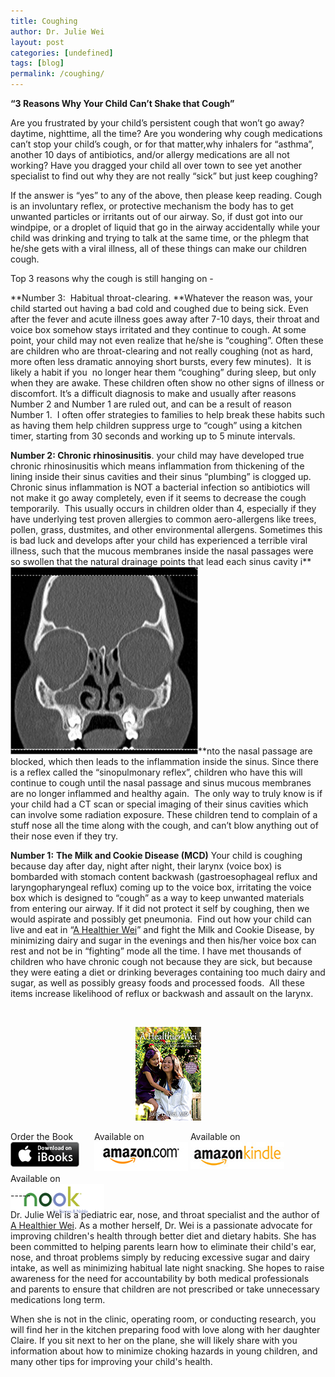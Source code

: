 ```yaml
---
title: Coughing
author: Dr. Julie Wei
layout: post
categories: [undefined]
tags: [blog]
permalink: /coughing/
---
```

**&#8220;3 Reasons Why Your Child Can&#8217;t Shake that Cough&#8221;**

Are you frustrated by your child&#8217;s persistent cough that won&#8217;t go away? daytime, nighttime, all the time? Are you wondering why cough medications can&#8217;t stop your child&#8217;s cough, or for that matter,why inhalers for &#8220;asthma&#8221;, another 10 days of antibiotics, and/or allergy medications are all not working? Have you dragged your child all over town to see yet another specialist to find out why they are not really &#8220;sick&#8221; but just keep coughing?

If the answer is &#8220;yes&#8221; to any of the above, then please keep reading. Cough is an involuntary reflex, or protective mechanism the body has to get unwanted particles or irritants out of our airway. So, if dust got into our windpipe, or a droplet of liquid that go in the airway accidentally while your child was drinking and trying to talk at the same time, or the phlegm that he/she gets with a viral illness, all of these things can make our children cough.

Top 3 reasons why the cough is still hanging on -

**Number 3:  Habitual throat-clearing. **Whatever the reason was, your child started out having a bad cold and coughed due to being sick. Even after the fever and acute illness goes away after 7-10 days, their throat and voice box somehow stays irritated and they continue to cough. At some point, your child may not even realize that he/she is &#8220;coughing&#8221;. Often these are children who are throat-clearing and not really coughing (not as hard, more often less dramatic annoying short bursts, every few minutes).  It is likely a habit if you  no longer hear them &#8220;coughing&#8221; during sleep, but only when they are awake. These children often show no other signs of illness or discomfort. It&#8217;s a difficult diagnosis to make and usually after reasons Number 2 and Number 1 are ruled out, and can be a result of reason Number 1.  I often offer strategies to families to help break these habits such as having them help children suppress urge to &#8220;cough&#8221; using a kitchen timer, starting from 30 seconds and working up to 5 minute intervals.

**Number 2: Chronic rhinosinusitis**. your child may have developed true chronic rhinosinusitis which means inflammation from thickening of the lining inside their sinus cavities and their sinus &#8220;plumbing&#8221; is clogged up.  Chronic sinus inflammation is NOT a bacterial infection so antibiotics will not make it go away completely, even if it seems to decrease the cough temporarily.  This usually occurs in children older than 4, especially if they have underlying test proven allergies to common aero-allergens like trees, pollen, grass, dustmites, and other environmental allergens. Sometimes this is bad luck and develops after your child has experienced a terrible viral illness, such that the mucous membranes inside the nasal passages were so swollen that the natural drainage points that lead each sinus cavity i**<img class="alignleft  wp-image-291" title="CT Scan- Sinus inflammation" alt="" src="/wp-content/uploads/2013/08/Abnormal-CT-scan-of-Sinuses-300x300.jpg" width="300" height="300" />**nto the nasal passage are blocked, which then leads to the inflammation inside the sinus. Since there is a reflex called the &#8220;sinopulmonary reflex&#8221;, children who have this will continue to cough until the nasal passage and sinus mucous membranes are no longer inflammed and healthy again.  The only way to truly know is if your child had a CT scan or special imaging of their sinus cavities which can involve some radiation exposure. These children tend to complain of a stuff nose all the time along with the cough, and can&#8217;t blow anything out of their nose even if they try.

**Number 1:** **The Milk and Cookie Disease (MCD)** Your child is coughing because day after day, night after night, their larynx (voice box) is bombarded with stomach content backwash (gastroesophageal reflux and laryngopharyngeal reflux) coming up to the voice box, irritating the voice box which is designed to &#8220;cough&#8221; as a way to keep unwanted materials from entering our airway. If it did not protect it self by coughing, then we would aspirate and possibly get pneumonia.  Find out how your child can live and eat in &#8220;[A Healthier Wei][1]&#8221; and fight the Milk and Cookie Disease, by minimizing dairy and sugar in the evenings and then his/her voice box can rest and not be in &#8220;fighting&#8221; mode all the time. I have met thousands of children who have chronic cough not because they are sick, but because they were eating a diet or drinking beverages containing too much dairy and sugar, as well as possibly greasy foods and processed foods.  All these items increase likelihood of reflux or backwash and assault on the larynx.

&nbsp;

<span style="width:105px;display:table;margin:0 auto;"><a href="the-book/"><img src="/wp-content/uploads/2014/04/AHealthierWei_cover_150.png" /></a></span>

<p style="height:80px">
  <span style="width:130px;display:inline-block;vertical-align:top;"> Order the Book <a href="https://itunes.apple.com/us/book/a-healthier-wei/id806784060?ls=1&mt=11#" target="_blank" > <img class="size-full wp-image-944" alt="Apple iBooks" title="Apple iBooks" src="/wp-content/uploads/2014/02/Download_on_iBooks_Badge_US-UK_110x40_090513.png" width="110" height="40" /></a> </span> <span style="width:150px;display:inline-block;vertical-align:top;">Available on <a href="http://amzn.to/1fSNqeb" target="_blank" > <img class="size-full wp-image-945" alt="Amazon.com" title="Amazon.com" src="/wp-content/uploads/2014/02/amazon_com_logo_160.jpg" width="160" height="47" /> </a> </span> <span  style="width:150px;display:inline-block;vertical-align:top;">Available on <a href="http://amzn.to/1eHEfNl" target="_blank" > <img class="size-full wp-image-946" alt="Amazon Kindle" title="Amazon Kindle" src="/wp-content/uploads/2014/02/kindle_logo_160.jpg" width="160" height="43" /> </a> </span> <span style="width:150px;display:inline-block;vertical-align:top;">Available on <a href="http://www.barnesandnoble.com/w/a-healthier-wei-julie-wei/1118260302?ean=2940148244592&itm=1&usri=2940148244592" target="_blank" > <img class="size-full wp-image-947" alt="Nook" title="Nook" src="/wp-content/uploads/2014/02/nook_logo_160.png" width="160" height="52" /></a> </span>
</p>

\-----

Dr. Julie Wei is a pediatric ear, nose, and throat specialist and the author of [A Healthier Wei][2]. As a mother herself, Dr. Wei is a passionate advocate for improving children's health through better diet and dietary habits. She has been committed to helping parents learn how to eliminate their child's ear, nose, and throat problems simply by reducing excessive sugar and dairy intake, as well as minimizing habitual late night snacking. She hopes to raise awareness for the need for accountability by both medical professionals and parents to ensure that children are not prescribed or take unnecessary medications long term. 

When she is not in the clinic, operating room, or conducting research, you will find her in the kitchen preparing food with love along with her daughter Claire. If you sit next to her on the plane, she will likely share with you information about how to minimize choking hazards in young children, and many other tips for improving your child's health.

 [1]: the-book/ "The Book"
 [2]: the-book